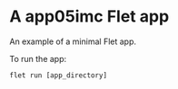 # A app05imc Flet app

An example of a minimal Flet app.

To run the app:

```
flet run [app_directory]
```